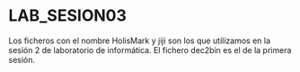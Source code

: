 # LAB_SESION03

Los ficheros con el nombre HolisMark y jiji son los que utilizamos en la sesión 2 de laboratorio de informática. El fichero dec2bin es el de la primera sesión.
